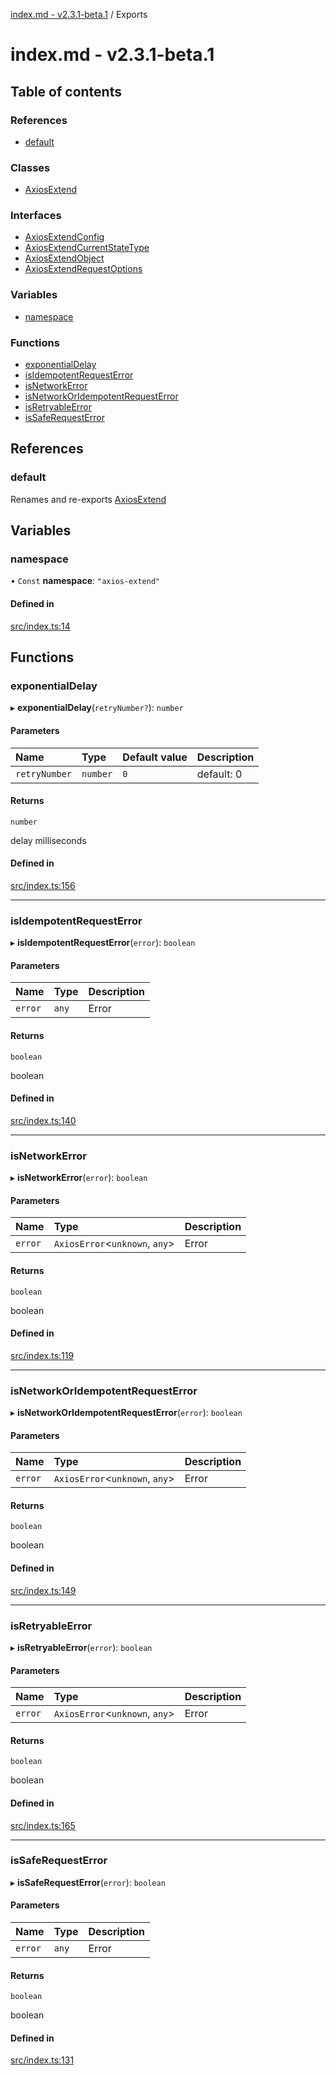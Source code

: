 [index.md - v2.3.1-beta.1](README.md) / Exports

# index.md - v2.3.1-beta.1

## Table of contents

### References

- [default](modules.md#default)

### Classes

- [AxiosExtend](classes/AxiosExtend.md)

### Interfaces

- [AxiosExtendConfig](interfaces/AxiosExtendConfig.md)
- [AxiosExtendCurrentStateType](interfaces/AxiosExtendCurrentStateType.md)
- [AxiosExtendObject](interfaces/AxiosExtendObject.md)
- [AxiosExtendRequestOptions](interfaces/AxiosExtendRequestOptions.md)

### Variables

- [namespace](modules.md#namespace)

### Functions

- [exponentialDelay](modules.md#exponentialdelay)
- [isIdempotentRequestError](modules.md#isidempotentrequesterror)
- [isNetworkError](modules.md#isnetworkerror)
- [isNetworkOrIdempotentRequestError](modules.md#isnetworkoridempotentrequesterror)
- [isRetryableError](modules.md#isretryableerror)
- [isSafeRequestError](modules.md#issaferequesterror)

## References

### default

Renames and re-exports [AxiosExtend](classes/AxiosExtend.md)

## Variables

### namespace

• `Const` **namespace**: `"axios-extend"`

#### Defined in

[src/index.ts:14](https://github.com/saqqdy/axios-ex/blob/99f1fa6/src/index.ts#L14)

## Functions

### exponentialDelay

▸ **exponentialDelay**(`retryNumber?`): `number`

#### Parameters

| Name          | Type     | Default value | Description |
| :------------ | :------- | :------------ | :---------- |
| `retryNumber` | `number` | `0`           | default: 0  |

#### Returns

`number`

delay milliseconds

#### Defined in

[src/index.ts:156](https://github.com/saqqdy/axios-ex/blob/99f1fa6/src/index.ts#L156)

---

### isIdempotentRequestError

▸ **isIdempotentRequestError**(`error`): `boolean`

#### Parameters

| Name    | Type  | Description |
| :------ | :---- | :---------- |
| `error` | `any` | Error       |

#### Returns

`boolean`

boolean

#### Defined in

[src/index.ts:140](https://github.com/saqqdy/axios-ex/blob/99f1fa6/src/index.ts#L140)

---

### isNetworkError

▸ **isNetworkError**(`error`): `boolean`

#### Parameters

| Name    | Type                            | Description |
| :------ | :------------------------------ | :---------- |
| `error` | `AxiosError`<`unknown`, `any`\> | Error       |

#### Returns

`boolean`

boolean

#### Defined in

[src/index.ts:119](https://github.com/saqqdy/axios-ex/blob/99f1fa6/src/index.ts#L119)

---

### isNetworkOrIdempotentRequestError

▸ **isNetworkOrIdempotentRequestError**(`error`): `boolean`

#### Parameters

| Name    | Type                            | Description |
| :------ | :------------------------------ | :---------- |
| `error` | `AxiosError`<`unknown`, `any`\> | Error       |

#### Returns

`boolean`

boolean

#### Defined in

[src/index.ts:149](https://github.com/saqqdy/axios-ex/blob/99f1fa6/src/index.ts#L149)

---

### isRetryableError

▸ **isRetryableError**(`error`): `boolean`

#### Parameters

| Name    | Type                            | Description |
| :------ | :------------------------------ | :---------- |
| `error` | `AxiosError`<`unknown`, `any`\> | Error       |

#### Returns

`boolean`

boolean

#### Defined in

[src/index.ts:165](https://github.com/saqqdy/axios-ex/blob/99f1fa6/src/index.ts#L165)

---

### isSafeRequestError

▸ **isSafeRequestError**(`error`): `boolean`

#### Parameters

| Name    | Type  | Description |
| :------ | :---- | :---------- |
| `error` | `any` | Error       |

#### Returns

`boolean`

boolean

#### Defined in

[src/index.ts:131](https://github.com/saqqdy/axios-ex/blob/99f1fa6/src/index.ts#L131)
